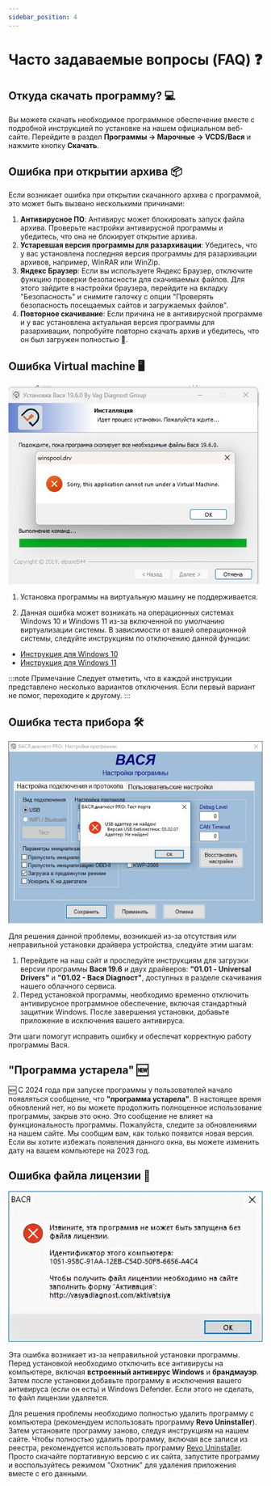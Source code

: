 ```yaml
---
sidebar_position: 4
---
```


# Часто задаваемые вопросы (FAQ) ❓

## Откуда скачать программу? 💻

Вы можете скачать необходимое программное обеспечение вместе с подробной инструкцией по установке на нашем официальном веб-сайте. Перейдите в раздел **Программы -> Марочные -> VCDS/Вася** и нажмите кнопку **Скачать**.

## Ошибка при открытии архива 📦

Если возникает ошибка при открытии скачанного архива с программой, это может быть вызвано несколькими причинами:

1. **Антивирусное ПО**: Антивирус может блокировать запуск файла архива. Проверьте настройки антивирусной программы и убедитесь, что она не блокирует открытие архива.
2. **Устаревшая версия программы для разархивации**: Убедитесь, что у вас установлена последняя версия программы для разархивации архивов, например, WinRAR или WinZip.
3. **Яндекс Браузер**: Если вы используете Яндекс Браузер, отключите функцию проверки безопасности для скачиваемых файлов. Для этого зайдите в настройки браузера, перейдите на вкладку "Безопасность" и снимите галочку с опции "Проверять безопасность посещаемых сайтов и загружаемых файлов".
4. **Повторное скачивание**: Если причина не в антивирусной программе и у вас установлена актуальная версия программы для разархивации, попробуйте повторно скачать архив и убедитесь, что он был загружен полностью 🔄.

## Ошибка Virtual machine 🖥️

![Ошибка Virtual machine](./img/faq/virtual-machine.jpeg)

1. Установка программы на виртуальную машину не поддерживается.

2. Данная ошибка может возникать на операционных системах Windows 10 и Windows 11 из-за включенной по умолчанию виртуализации системы. В зависимости от вашей операционной системы, следуйте инструкциям по отключению данной функции:

- [Инструкция для Windows 10](https://lumpics.ru/how-to-disable-hyper-v-in-windows-10/)
- [Инструкция для Windows 11](https://lumpics.ru/how-disable-hyper-v-in-windows-11)

:::note Примечание
Следует отметить, что в каждой инструкции представлено несколько вариантов отключения. Если первый вариант не помог, переходите к другому.
:::

## Ошибка теста прибора 🛠️

![Ошибка теста прибора](./img/faq/adapter-ne-naiden.jpeg)

Для решения данной проблемы, возникшей из-за отсутствия или неправильной установки драйвера устройства, следуйте этим шагам:
1. Перейдите на наш сайт и проследуйте инструкциям для загрузки версии программы **Вася 19.6** и двух драйверов: **"01.01 - Universal Drivers"** и **"01.02 - Вася Diagnoст"**, доступных в разделе скачивания нашего облачного сервиса.
2. Перед установкой программы, необходимо временно отключить антивирусное программное обеспечение, включая стандартный защитник Windows. После завершения установки, добавьте приложение в исключения вашего антивируса.

Эти шаги помогут исправить ошибку и обеспечат корректную работу программы Вася.

## "Программа устарела" 🆕

🆕 С 2024 года при запуске программы у пользователей начало появляться сообщение, что **"программа устарела"**. В настоящее время обновлений нет, но вы можете продолжить полноценное использование программы, закрыв это окно. Это сообщение не влияет на функциональность программы. Пожалуйста, следите за обновлениями на нашем сайте. Мы сообщим вам, как только появится новая версия. Если вы хотите избежать появления данного окна, вы можете изменить дату на вашем компьютере на 2023 год.

## Ошибка файла лицензии 🔐

![Ошибка файла лицензии](./img/faq/licence.png)

Эта ошибка возникает из-за неправильной установки программы. Перед установкой необходимо отключить все антивирусы на компьютере, включая **встроенный антивирус Windows** и **брандмауэр**. Затем после установки добавьте программу в исключения вашего антивируса (если он есть) и Windows Defender. Если этого не сделать, то файл лицензии удаляется.

Для решения проблемы необходимо полностью удалить программу с компьютера (рекомендуем использовать программу **Revo Uninstaller**). Затем установите программу заново, следуя инструкциям на нашем сайте. Чтобы полностью удалить программу, включая все записи из реестра, рекомендуется использовать программу [Revo Uninstaller](https://www.revouninstaller.com). Просто скачайте портативную версию с их сайта, запустите программу и воспользуйтесь режимом "Охотник" для удаления приложения вместе с его данными.

